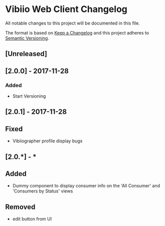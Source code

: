 # Vibiio Web Client Changelog
All notable changes to this project will be documented in this file.

The format is based on [Keep a Changelog](http://keepachangelog.com/en/1.0.0/)
and this project adheres to [Semantic Versioning](http://semver.org/spec/v2.0.0.html).

## [Unreleased]

## [2.0.0] - 2017-11-28
### Added
- Start Versioning

## [2.0.1] - 2017-11-28 
## Fixed 
- Vibiiographer profile display bugs

## [2.0.*] - * 
## Added
- Dummy component to display consumer info on the 'All Consumer' and 'Consumers by Status' views

## Removed
- edit button from UI

